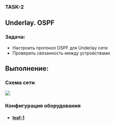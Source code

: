 ### TASK-2

## Underlay. OSPF

### Задача:

- Настроить протокол OSPF для Underlay сети
- Проверить связанность между устройствами

## Выполнение:

### Схема сети

![](pics/OSPF_Areo_0.PNG)


### Конфигурация оборудования

- #### [leaf-1](conf/leaf-1.txt)
